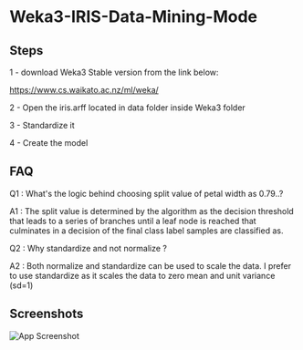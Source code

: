 # Weka3-IRIS-Data-Mining-Mode

## Steps
1 - download Weka3 Stable version from the link below:

https://www.cs.waikato.ac.nz/ml/weka/

2 - Open the iris.arff located in data folder inside Weka3 folder

3 - Standardize it

4 - Create the model

## FAQ
Q1 : What's the logic behind choosing split value of petal width as 0.79..?

A1 : The split value is determined by the algorithm as the decision threshold that leads to a series of branches until a leaf node is reached that culminates in a decision of the final class label samples are classified as.

Q2 : Why standardize and not normalize ?

A2 : Both normalize and standardize can be used to scale the data. I prefer to use standardize as it scales the data to zero mean and unit variance (sd=1)
## Screenshots

![App Screenshot]( Weka3-IRIS-Data-Mining-Mode/IRIS-Data-Mining.png )

